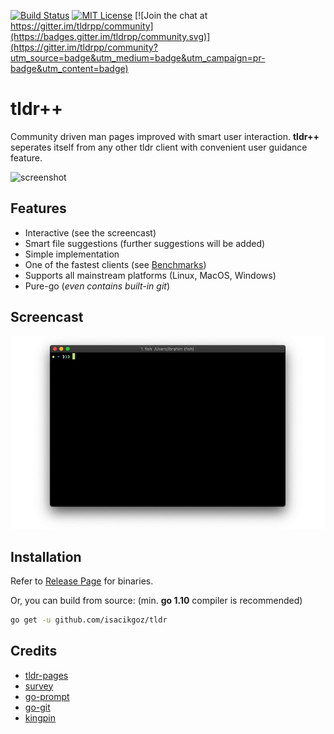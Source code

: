 [![Build Status](https://travis-ci.com/isacikgoz/tldr.svg?branch=master)](https://travis-ci.com/isacikgoz/tldr) [![MIT License](https://img.shields.io/badge/license-MIT-brightgreen.svg)](/LICENSE) [![Join the chat at https://gitter.im/tldrpp/community](https://badges.gitter.im/tldrpp/community.svg)](https://gitter.im/tldrpp/community?utm_source=badge&utm_medium=badge&utm_campaign=pr-badge&utm_content=badge)

# tldr++
Community driven man pages improved with smart user interaction. **tldr++** seperates itself from any other tldr client with convenient user guidance feature.

![screenshot](img/screenshot.png)

## Features
- Interactive (see the screencast)
- Smart file suggestions (further suggestions will be added)
- Simple implementation
- One of the fastest clients (see [Benchmarks](https://github.com/isacikgoz/tldr/wiki/Benchmarks))
- Supports all mainstream platforms (Linux, MacOS, Windows)
- Pure-go (*even contains built-in git*)

## Screencast

![screenplay](img/screenplay.gif)

## Installation

Refer to [Release Page](https://github.com/isacikgoz/tldr/releases) for binaries.

Or, you can build from source: (min. **go 1.10** compiler is recommended)

```bash
go get -u github.com/isacikgoz/tldr
```

## Credits
- [tldr-pages](https://github.com/tldr-pages/tldr)
- [survey](https://github.com/AlecAivazis/survey)
- [go-prompt](https://github.com/c-bata/go-prompt)
- [go-git](https://github.com/src-d/go-git)
- [kingpin](https://github.com/alecthomas/kingpin)
